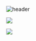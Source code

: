 ![header](https://capsule-render.vercel.app/api?type=wave&color=auto&height=300&section=header&text=Hello%20duk&fontSize=90)

<a href="https://www.instagram.com/duk_koong/" target="_blank"><img src="https://img.shields.io/badge/#E4405F?style=flat-square&logo=C:\Users\ndh\Downloads\instagram.svg&logoColor=white"/></a>

<img src="https://img.shields.io/badge/python-3776AB?style=for-the-badge&logo=python&logoColor=white">
